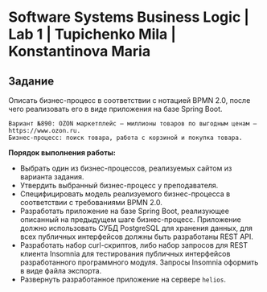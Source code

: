 # Software Systems Business Logic | Lab 1 | Tupichenko Mila | Konstantinova  Maria

## Задание

Описать бизнес-процесс в соответствии с нотацией BPMN 2.0, после чего реализовать его в виде приложения на базе Spring
Boot.

    Вариант №890: OZON маркетплейс — миллионы товаров по выгодным ценам — https://www.ozon.ru. 
    Бизнес-процесс: поиск товара, работа с корзиной и покупка товара.

**Порядок выполнения работы:**

- Выбрать один из бизнес-процессов, реализуемых сайтом из варианта задания.
- Утвердить выбранный бизнес-процесс у преподавателя.
- Специфицировать модель реализуемого бизнес-процесса в соответствии с требованиями BPMN 2.0.
- Разработать приложение на базе Spring Boot, реализующее описанный на предыдущем шаге бизнес-процесс. Приложение должно
  использовать СУБД PostgreSQL для хранения данных, для всех публичных интерфейсов должны быть разработаны REST API.
- Разработать набор curl-скриптов, либо набор запросов для REST клиента Insomnia для тестирования публичных интерфейсов
  разработанного программного модуля. Запросы Insomnia оформить в виде файла экспорта.
- Развернуть разработанное приложение на сервере ```helios```.